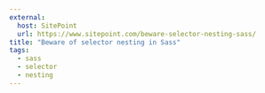 ```yaml
---
external:
  host: SitePoint
  url: https://www.sitepoint.com/beware-selector-nesting-sass/
title: "Beware of selector nesting in Sass"
tags:
  - sass
  - selector
  - nesting
---
```

